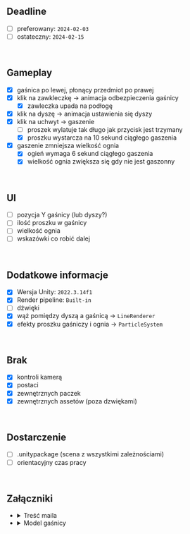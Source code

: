 ## Deadline
- [ ] preferowany: `2024-02-03`
- [ ] ostateczny: `2024-02-15`

</br>

## Gameplay
- [x] gaśnica po lewej, płonący przedmiot po prawej
- [x] klik na zawkleczkę -> animacja odbezpieczenia gaśnicy
  - [x] zawleczka upada na podłogę
- [x] klik na dyszę -> animacja ustawienia się dyszy
- [x] klik na uchwyt -> gaszenie
  - [ ] proszek wylatuje tak długo jak przycisk jest trzymany
  - [x] proszku wystarcza na 10 sekund ciągłego gaszenia
- [x] gaszenie zmniejsza wielkość ognia
  - [x] ogień wymaga 6 sekund ciągłego gaszenia
  - [x] wielkość ognia zwiększa się gdy nie jest gaszonny

</br>

## UI
- [ ] pozycja Y gaśnicy (lub dyszy?)
- [ ] ilość proszku w gaśnicy
- [ ] wielkość ognia 
- [ ] wskazówki co robić dalej

</br>

## Dodatkowe informacje
- [x] Wersja Unity: `2022.3.14f1`
- [x] Render pipeline: `Built-in`
- [ ] dźwięki
- [x] wąż pomiędzy dyszą a gaśnicą -> `LineRenderer`
- [x] efekty proszku gaśniczy i ognia -> `ParticleSystem`

</br>

## Brak
- [x] kontroli kamerą
- [x] postaci
- [x] zewnętrznych paczek
- [x] zewnętrznych assetów (poza dzwiękami)

</br>

## Dostarczenie
- [ ] .unitypackage (scena z wszystkimi zależnościami)
- [ ] orientacyjny czas pracy

</br>

## Załączniki
- <details><summary>Treść maila</summary>
  
  > Treść zadania:  
  > - Gaśnica stoi naprzeciwko przedmiotu, który się pali. Po kliknięciu na zawleczkę ma uruchamiać się animacja odbezpieczenia gaśnicy po wykonaniu której zawleczka ma spaść na podłogę. Następnie gracz ma kliknąć na dyszę, co uruchomi animację ustawienia się dyszy przed gaśnicą na wprost. Teraz gracz może kliknąć na rączkę aby rozpocząć gaszenie. Dopóki trzyma lewy przycisk myszy z gaśnicy wylatuje proszek. Ogień ma być możliwy do zgaszenia, jeżeli gracz dobrze ustawi gaśnicę (6s gaszenia gaśnica ma zgasić ogień). Ogień się "zmniejsza" gdy jest gaszony i powoli zwiększa gdy przestaje być gaszony
  
  > Co ma się znaleźć na UI:
  > - suwak regulujący wysokość gaśnicy względem ognia
  > - pokazać ile pozostało proszku w gaśnicy (proszek gaśniczy w gaśnicy starcza na 10 sekund gaszenia po czym się kończy)
  > - moc / poziom “życia“ ognia
  
  > Dodatkowe informacje:
  > - użyj zwykłego środowiska 3D (nie URP), kamera ma być statyczna (bez żadnego systemu sterowania graczem/kamerą), ustawiona na widok z boku (jak w grach 2D) gaśnica ma być widoczna po lewej stronie, a płonący obiekt po prawej 
  > - zapewnij graczowi klarowne wskazówki dotyczące kroków, które musi wykonać w danej chwili
  > - dodaj jakieś podstawowe dźwięki
  > - użyj line renderera do zrobienia węża pomiędzy dyszą a gaśnicą
  > - do zobrazowania ognia, oraz proszku gaśniczego należy wykorzystać podstawowy system particli (unitypackage ma być możliwie mały)
  > - użyj gaśnicy dostępnej pod tym linkiem: https://drive.google.com/file/d/1fVVRtl9SbTkwhmgHS3JEqX1Wk7VPVjwV/view?usp=sharing
  > - rozwiązania wyeksportować jako .unitypackage (scena z wszystkimi zależnościami)
  > - nie dodawać żadnych tekstur, assetów (poza dźwiękami), zewnętrznych paczek
  
  > Zadanie proszę wykonać w 3D (zwykłym nie URP), w Unity w wersji 2020, 2021 lub 2022 ale nie większej niż 2022.3.14.
  
  > W odpowiedzi na tego maila proszę o wysłanie:
  > - rozwiązania w formie .unitypackage
  > - orientacyjnego czasu jaki zadanie zajęło
  </details>
- <details><summary>Model gaśnicy</summary>

  > - https://drive.google.com/file/d/1fVVRtl9SbTkwhmgHS3JEqX1Wk7VPVjwV
</details>
